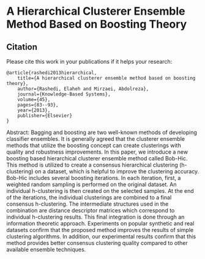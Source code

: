 # A Hierarchical Clusterer Ensemble Method Based on Boosting Theory

## Citation

Please cite this work in your publications if it helps your research:

	@article{rashedi2013hierarchical,
		title={A hierarchical clusterer ensemble method based on boosting theory},
		author={Rashedi, Elaheh and Mirzaei, Abdolreza},
		journal={Knowledge-Based Systems},
		volume={45},
		pages={83--93},
		year={2013},
		publisher={Elsevier}
	}

Abstract:
Bagging and boosting are two well-known methods of developing classifier ensembles. It is generally agreed that the clusterer ensemble methods that utilize the boosting concept can create clusterings with quality and robustness improvements. In this paper, we introduce a new boosting based hierarchical clusterer ensemble method called Bob-Hic. This method is utilized to create a consensus hierarchical clustering (h-clustering) on a dataset, which is helpful to improve the clustering accuracy. Bob-Hic includes several boosting iterations. In each iteration, first, a weighted random sampling is performed on the original dataset. An individual h-clustering is then created on the selected samples. At the end of the iterations, the individual clusterings are combined to a final consensus h-clustering. The intermediate structures used in the combination are distance descriptor matrices which correspond to individual h-clustering results. This final integration is done through an information theoretic approach. Experiments on popular synthetic and real datasets confirm that the proposed method improves the results of simple clustering algorithms. In addition, our experimental results confirm that this method provides better consensus clustering quality compared to other available ensemble techniques.